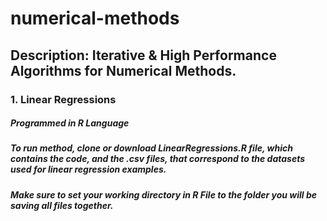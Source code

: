 # numerical-methods

## Description: Iterative & High Performance Algorithms for Numerical Methods.

### 1. Linear Regressions
##### _Programmed in R Language_
##### _To run method, clone or download LinearRegressions.R file, which contains the code, and the .csv files, that correspond to the datasets used for linear regression examples._
##### _Make sure to set your working directory in R File to the folder you will be saving all files together._
